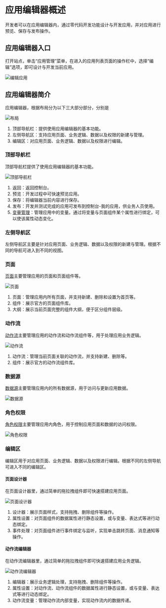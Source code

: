 # 应用编辑器概述

开发者可以在应用编辑器内，通过零代码开发功能设计与开发应用，并对应用进行预览、保存与发布操作。

## 应用编辑器入口

打开站点，单击“应用管理”菜单，在进入的应用列表页面的操作栏中，选择“编辑”选项，即可设计与开发当前应用。

![编辑应用](https://docimages.blob.core.chinacloudapi.cn/images/Kris/editapp.jpg)

## 应用编辑器简介

应用编辑器，根据布局分为以下三大部分部分，分别是

![布局](https://docimages.blob.core.chinacloudapi.cn/images/Kris/layout.png)

1. 顶部导航栏：提供使用应用编辑器的基本功能。
2. 左侧导航区：支持应用页面、业务逻辑、数据以及权限的新建与管理。
3. 编辑区：对应用页面、业务逻辑、数据以及权限进行编辑。

### 顶部导航栏

顶部导航栏提供了使用应用编辑器的基本功能。

![顶部导航栏](https://docimages.blob.core.chinacloudapi.cn/images/Kris/topbar.jpg)

1. 返回：返回控制台。
2. 预览：开发过程中可快速预览应用。
3. 保存：将编辑器当前内容进行保存。
4. 发布：开发并测试完成的应用可发布到控制台-我的应用，供业务人员使用。
5. [变量管理](./variable.md)：管理应用中的变量。通过将变量与页面组件某个属性进行绑定，可以使该属性动态变化。


### 左侧导航区

左侧导航区主要是针对应用页面、业务逻辑、数据以及权限的新建与管理。根据不同的导航可进入到不同的视图。

### 页面

[页面](./page/PageSetting.md)主要管理应用的页面和页面组件等。

![页面](https://docimages.blob.core.chinacloudapi.cn/images/Kris/pagenavigation.jpg)

1. 页面：管理应用内所有页面，并支持新建、删除和设置为首页等。
2. 组件：展示官方的页面组件库。
3. 大纲：展示当前页面完整的组件大纲，便于区分组件层级。

### 动作流

[动作流](./action-flow/action-flow.md)主要管理应用的动作流和动作流组件等，用于处理应用业务逻辑。

![动作流](https://docimages.blob.core.chinacloudapi.cn/images/Kris/actionflownav.jpg)

1. 动作流：管理当前页面关联的动作流，并支持新建、删除等。
2. 组件：展示官方的动作流组件库。

### 数据源

[数据源](./datamodel/about-datamodel.md)主要管理应用内的所有数据源，用于访问与更新应用数据。

![数据源](https://docimages.blob.core.chinacloudapi.cn/images/Kris/datasourcenav.jpg)

### 角色权限

[角色权限](./rolepermissions.md)主要管理应用内角色，用于控制应用页面和数据的访问权限。

![角色权限](https://docimages.blob.core.chinacloudapi.cn/images/Kris/rolenav.jpg)


### 编辑区

编辑区用于对应用页面、业务逻辑、数据以及权限进行编辑。根据不同的左侧导航可进入不同的编辑区。

#### 页面设计器

在页面设计器里，通过简单的拖拉拽组件即可快速搭建应用页面。

![页面设计器](https://docimages.blob.core.chinacloudapi.cn/images/Kris/pageeditor.jpg)

1. 设计器：展示页面样式，支持拖拽、删除组件等操作。
2. 属性设置：对页面组件的数据属性进行静态设置，或与变量、表达式等进行动态绑定。
3. 事件处理：对页面组件进行事件绑定与监听，实现单击跳转页面、消息通知等操作。

#### 动作流编辑器

在动作流编辑器里，通过简单的拖拉拽组件即可快速搭建应用业务逻辑。

![动作流编辑器](https://docimages.blob.core.chinacloudapi.cn/images/Kris/actionfloweditor.jpg)

1. 编辑器：展示业务逻辑处理，支持拖拽、删除组件等操作。
2. 属性设置：对动作流、动作流组件的数据属性进行静态设置，或与变量、表达式等进行动态绑定。
3. 动作流变量：管理动作流内部变量，实现动作流内的数据传递。

